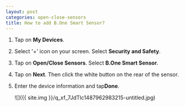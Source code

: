 ```yaml
---
layout: post
categories: open-close-sensors
title: How to add B.One Smart Sensor?
---
```


1. Tap on **My Devices**.

2. Select '+' icon on your screen. Select **Security and Safety**.

3. Tap on **Open/Close Sensors**. Select **B.One Smart Sensor**.

4. Tap on **Next**. Then click the white button on the rear of the sensor.

5. Enter the device information and tap**Done**.

    ![]({{ site.img }}/q_xf_7JdTlc1487962983215-untitled.jpg)